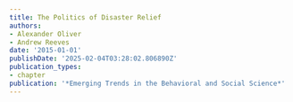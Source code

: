 ```yaml
---
title: The Politics of Disaster Relief
authors:
- Alexander Oliver
- Andrew Reeves
date: '2015-01-01'
publishDate: '2025-02-04T03:28:02.806890Z'
publication_types:
- chapter
publication: '*Emerging Trends in the Behavioral and Social Science*'
---
```

